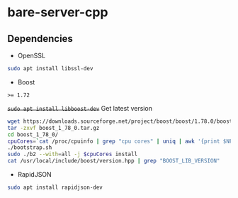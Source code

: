 # bare-server-cpp

## Dependencies

- OpenSSL
```sh
sudo apt install libssl-dev
```

- Boost

`>= 1.72`

~~`sudo apt install libboost-dev`~~
Get latest version
```sh
wget https://downloads.sourceforge.net/project/boost/boost/1.78.0/boost_1_78_0.tar.gz
tar -zxvf boost_1_78_0.tar.gz
cd boost_1_78_0/
cpuCores=`cat /proc/cpuinfo | grep "cpu cores" | uniq | awk '{print $NF}'`
./bootstrap.sh 
sudo ./b2 --with=all -j $cpuCores install
cat /usr/local/include/boost/version.hpp | grep "BOOST_LIB_VERSION"
```

- RapidJSON
```sh
sudo apt install rapidjson-dev
```